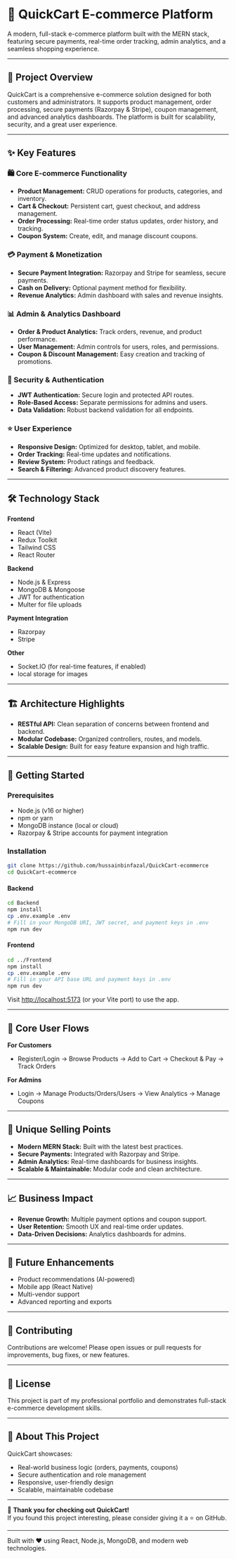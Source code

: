 
# 🛒 QuickCart E-commerce Platform

A modern, full-stack e-commerce platform built with the MERN stack, featuring secure payments, real-time order tracking, admin analytics, and a seamless shopping experience.

---

## 🌟 Project Overview

QuickCart is a comprehensive e-commerce solution designed for both customers and administrators. It supports product management, order processing, secure payments (Razorpay & Stripe), coupon management, and advanced analytics dashboards. The platform is built for scalability, security, and a great user experience.

---

## ✨ Key Features

### 🛍️ Core E-commerce Functionality
- **Product Management:** CRUD operations for products, categories, and inventory.
- **Cart & Checkout:** Persistent cart, guest checkout, and address management.
- **Order Processing:** Real-time order status updates, order history, and tracking.
- **Coupon System:** Create, edit, and manage discount coupons.

### 💳 Payment & Monetization
- **Secure Payment Integration:** Razorpay and Stripe for seamless, secure payments.
- **Cash on Delivery:** Optional payment method for flexibility.
- **Revenue Analytics:** Admin dashboard with sales and revenue insights.

### 📊 Admin & Analytics Dashboard
- **Order & Product Analytics:** Track orders, revenue, and product performance.
- **User Management:** Admin controls for users, roles, and permissions.
- **Coupon & Discount Management:** Easy creation and tracking of promotions.

### 🔐 Security & Authentication
- **JWT Authentication:** Secure login and protected API routes.
- **Role-Based Access:** Separate permissions for admins and users.
- **Data Validation:** Robust backend validation for all endpoints.

### ⭐ User Experience
- **Responsive Design:** Optimized for desktop, tablet, and mobile.
- **Order Tracking:** Real-time updates and notifications.
- **Review System:** Product ratings and feedback.
- **Search & Filtering:** Advanced product discovery features.

---

## 🛠️ Technology Stack

**Frontend**
- React (Vite)
- Redux Toolkit
- Tailwind CSS
- React Router

**Backend**
- Node.js & Express
- MongoDB & Mongoose
- JWT for authentication
- Multer for file uploads

**Payment Integration**
- Razorpay
- Stripe

**Other**
- Socket.IO (for real-time features, if enabled)
- local storage for images

---

## 🏗️ Architecture Highlights

- **RESTful API:** Clean separation of concerns between frontend and backend.
- **Modular Codebase:** Organized controllers, routes, and models.
- **Scalable Design:** Built for easy feature expansion and high traffic.

---

## 🚀 Getting Started

### Prerequisites

- Node.js (v16 or higher)
- npm or yarn
- MongoDB instance (local or cloud)
- Razorpay & Stripe accounts for payment integration

### Installation

```bash
git clone https://github.com/hussainbinfazal/QuickCart-ecommerce
cd QuickCart-ecommerce
```

#### Backend

```bash
cd Backend
npm install
cp .env.example .env
# Fill in your MongoDB URI, JWT secret, and payment keys in .env
npm run dev
```

#### Frontend

```bash
cd ../Frontend
npm install
cp .env.example .env
# Fill in your API base URL and payment keys in .env
npm run dev
```

Visit [http://localhost:5173](http://localhost:5173) (or your Vite port) to use the app.

---

## 📱 Core User Flows

**For Customers**
- Register/Login → Browse Products → Add to Cart → Checkout & Pay → Track Orders

**For Admins**
- Login → Manage Products/Orders/Users → View Analytics → Manage Coupons

---

## 🎯 Unique Selling Points

- **Modern MERN Stack:** Built with the latest best practices.
- **Secure Payments:** Integrated with Razorpay and Stripe.
- **Admin Analytics:** Real-time dashboards for business insights.
- **Scalable & Maintainable:** Modular code and clean architecture.

---

## 📈 Business Impact

- **Revenue Growth:** Multiple payment options and coupon support.
- **User Retention:** Smooth UX and real-time order updates.
- **Data-Driven Decisions:** Analytics dashboards for admins.

---

## 🔮 Future Enhancements

- Product recommendations (AI-powered)
- Mobile app (React Native)
- Multi-vendor support
- Advanced reporting and exports

---

## 🤝 Contributing

Contributions are welcome! Please open issues or pull requests for improvements, bug fixes, or new features.

---

## 📄 License

This project is part of my professional portfolio and demonstrates full-stack e-commerce development skills.

---

## 💼 About This Project

QuickCart showcases:
- Real-world business logic (orders, payments, coupons)
- Secure authentication and role management
- Responsive, user-friendly design
- Scalable, maintainable codebase

---

🙏 **Thank you for checking out QuickCart!**  
If you found this project interesting, please consider giving it a ⭐ on GitHub.

---

Built with ❤️ using React, Node.js, MongoDB, and modern web technologies.